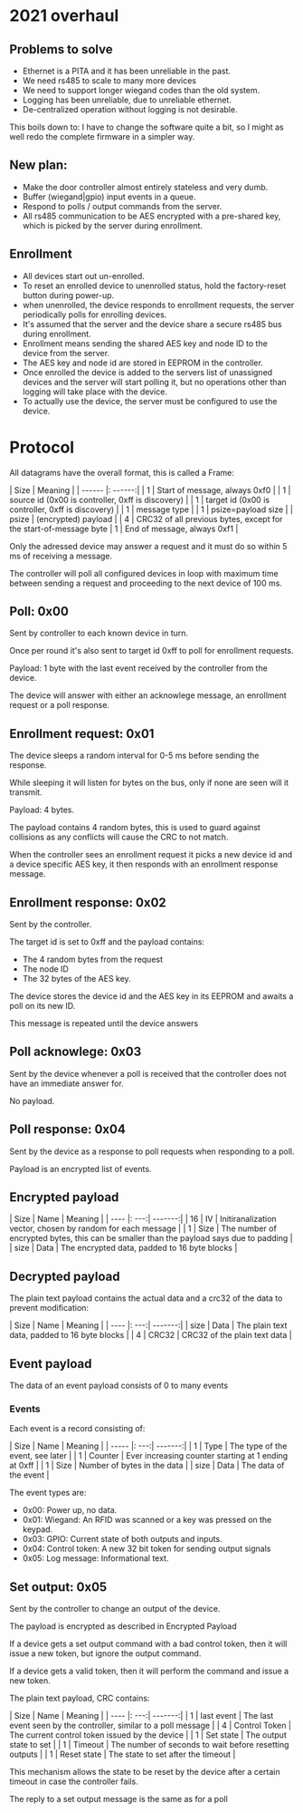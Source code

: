 # 2021 overhaul


## Problems to solve

* Ethernet is a PITA and it has been unreliable in the past.
* We need rs485 to scale to many more devices
* We need to support longer wiegand codes than the old system.
* Logging has been unreliable, due to unreliable ethernet.
* De-centralized operation without logging is not desirable.


This boils down to: I have to change the software quite a bit, so I might as well redo the complete firmware in a simpler way.

## New plan:

* Make the door controller almost entirely stateless and very dumb.
* Buffer (wiegand|gpio) input events in a queue.
* Respond to polls / output commands from the server.
* All rs485 communication to be AES encrypted with a pre-shared key, which is picked by the server during enrollment.


## Enrollment

* All devices start out un-enrolled.
* To reset an enrolled device to unenrolled status, hold the factory-reset button during power-up.
* when unenrolled, the device responds to enrollment requests, the server periodically polls for enrolling devices.
* It's assumed that the server and the device share a secure rs485 bus during enrollment.
* Enrollment means sending the shared AES key and node ID to the device from the server.
* The AES key and node id are stored in EEPROM in the controller.
* Once enrolled the device is added to the servers list of unassigned devices and the server will start polling it, but no operations other than logging will take place with the device.
* To actually use the device, the server must be configured to use the device.


# Protocol

All datagrams have the overall format, this is called a Frame:

| Size   | Meaning |
| ------ |: ------:|
| 1      | Start of message, always 0xf0 |
| 1      | source id (0x00 is controller, 0xff is discovery) |
| 1      | target id (0x00 is controller, 0xff is discovery) |
| 1      | message type |
| 1      | psize=payload size |
| psize  | (encrypted) payload |
| 4      | CRC32 of all previous bytes, except for the start-of-message byte
| 1      | End of message, always 0xf1 |

Only the adressed device may answer a request and it must do so within 5 ms of receiving a message.

The controller will poll all configured devices in loop with maximum time between sending a request and proceeding to the next device of 100 ms.


## Poll: 0x00

Sent by controller to each known device in turn.

Once per round it's also sent to target id 0xff to poll for enrollment requests.

Payload: 1 byte with the last event received by the controller from the device.


The device will answer with either an acknowlege message, an enrollment request or a poll response.


## Enrollment request: 0x01

The device sleeps a random interval for 0-5 ms before sending the response.

While sleeping it will listen for bytes on the bus, only if none are seen will it transmit.

Payload: 4 bytes.

The payload contains 4 random bytes, this is used to guard against collisions as any conflicts will cause the CRC to not match.

When the controller sees an enrollment request it picks a new device id and a device specific AES key, it then responds with an enrollment response message.


## Enrollment response: 0x02

Sent by the controller.

The target id is set to 0xff and the payload contains:

* The 4 random bytes from the request
* The node ID
* The 32 bytes of the AES key.

The device stores the device id and the AES key in its EEPROM and awaits a poll on its new ID.

This message is repeated until the device answers


## Poll acknowlege: 0x03

Sent by the device whenever a poll is received that the controller does not have an immediate answer for.

No payload.


## Poll response: 0x04

Sent by the device as a response to poll requests when responding to a poll.

Payload is an encrypted list of events.


## Encrypted payload

| Size | Name | Meaning | 
| ---- |: ---:| -------:|
| 16   | IV | Initiranalization vector, chosen by random for each message | 
| 1    | Size | The number of encrypted bytes, this can be smaller than the payload says due to padding |
| size | Data | The encrypted data, padded to 16 byte blocks |

## Decrypted payload

The plain text payload contains the actual data and a crc32 of the data to prevent modification:

| Size | Name | Meaning | 
| ---- |: ---:| -------:|
| size | Data | The plain text data, padded to 16 byte blocks |
| 4    | CRC32 | CRC32 of the plain text data |

## Event payload

The data of an event payload consists of 0 to many events

### Events

Each event is a record consisting of:

| Size  | Name | Meaning | 
| ----- |: ---:| -------:|
| 1     | Type | The type of the event, see later |
| 1     | Counter | Ever increasing counter starting at 1 ending at 0xff | 
| 1     | Size | Number of bytes in the data |
| size  | Data | The data of the event |
 

The event types are:

* 0x00: Power up, no data.
* 0x01: Wiegand: An RFID was scanned or a key was pressed on the keypad.
* 0x03: GPIO: Current state of both outputs and inputs.
* 0x04: Control token: A new 32 bit token for sending output signals
* 0x05: Log message: Informational text.


## Set output: 0x05

Sent by the controller to change an output of the device.

The payload is encrypted as described in Encrypted Payload

If a device gets a set output command with a bad control token, then it will issue a new token, but ignore the output command.

If a device gets a valid token, then it will perform the command and issue a new token.

The plain text payload, CRC contains:

| Size | Name | Meaning | 
| ---- |: ---:| -------:|
| 1    | last event | The last event seen by the controller, similar to a poll message |
| 4    | Control Token | The current control token issued by the device |
| 1    | Set state | The output state to set |
| 1    | Timeout | The number of seconds to wait before resetting outputs |
| 1    | Reset state | The state to set after the timeout |


This mechanism allows the state to be reset by the device after a certain timeout in case the controller fails.

The reply to a set output message is the same as for a poll




